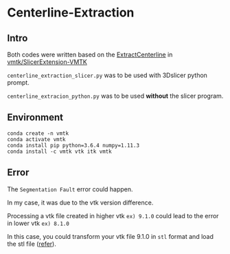 # Centerline-Extraction
## Intro
Both codes were written based on the [ExtractCenterline](https://github.com/vmtk/SlicerExtension-VMTK/blob/master/ExtractCenterline/ExtractCenterline.py) in [vmtk/SlicerExtension-VMTK](https://github.com/vmtk/SlicerExtension-VMTK)

`centerline_extraction_slicer.py` was to be used with 3Dslicer python prompt.

`centerline_extracion_python.py` was to be used __without__ the slicer program.


## Environment

```
conda create -n vmtk
conda activate vmtk
conda install pip python=3.6.4 numpy=1.11.3
conda install -c vmtk vtk itk vmtk
```

## Error
The `Segmentation Fault` error could happen.

In my case, it was due to the vtk version difference.

Processing a vtk file created in higher vtk `ex) 9.1.0` could lead to the error in lower vtk `ex) 8.1.0`

In this case, you could transform your vtk file 9.1.0 in `stl` format and load the stl file ([refer](https://github.com/donny8/Centerline-Extraction/blob/5648b42003a09133744de2ca2b38e444420a1194/centerline_extraction_python.py#L102)). 
